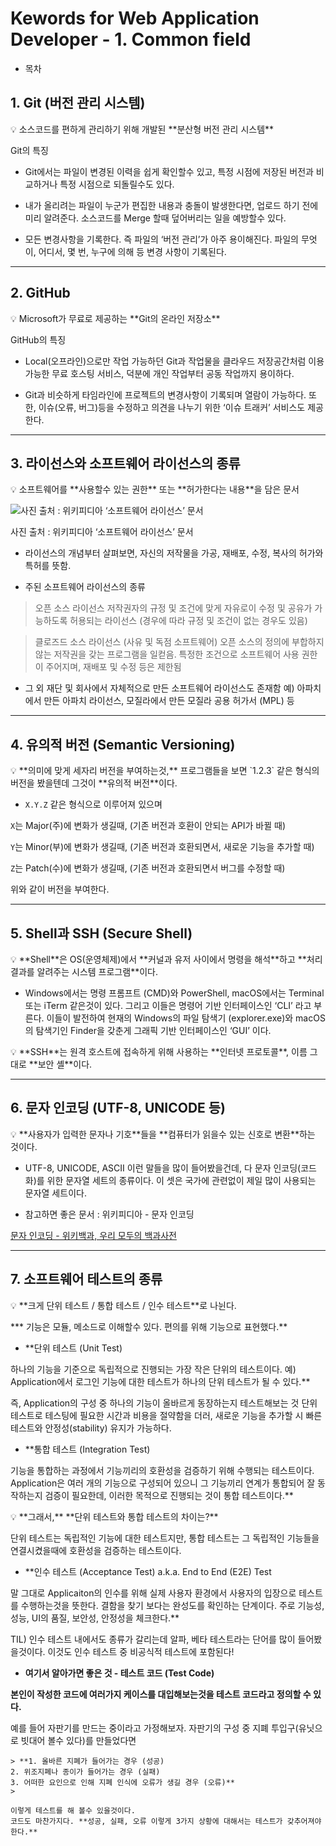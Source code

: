 # Kewords for Web Application Developer - 1. Common field

- 목차

## 1. Git (버전 관리 시스템)

<aside>
💡 소스코드를 편하게 관리하기 위해 개발된 **분산형 버전 관리 시스템**

</aside>

Git의 특징

- Git에서는 파일이 변경된 이력을 쉽게 확인할수 있고, 특정 시점에 저장된 버전과 비교하거나 특정 시점으로 되돌릴수도 있다.

- 내가 올리려는 파일이 누군가 편집한 내용과 충돌이 발생한다면, 업로드 하기 전에 미리 알려준다. 소스코드를 Merge 할때 덮어버리는 일을 예방할수 있다.

- 모든 변경사항을 기록한다. 즉 파일의 ‘버전 관리’가 아주 용이해진다. 파일의 무엇이, 어디서, 몇 번, 누구에 의해 등 변경 사항이 기록된다.

---

## 2. GitHub

<aside>
💡 Microsoft가 무료로 제공하는 **Git의 온라인 저장소**

</aside>

GitHub의 특징

- Local(오프라인)으로만 작업 가능하던 Git과 작업물을 클라우드 저장공간처럼 이용 가능한 무료 호스팅 서비스, 덕분에 개인 작업부터 공동 작업까지 용이하다.

- Git과 비슷하게 타임라인에 프로젝트의 변경사항이 기록되며 열람이 가능하다. 또한, 이슈(오류, 버그)등을 수정하고 의견을 나누기 위한 ‘이슈 트래커’ 서비스도 제공한다.

---

## 3. 라이선스와 소프트웨어 라이선스의 종류

<aside>
💡 소프트웨어를 **사용할수 있는 권한** 또는 **허가한다는 내용**을 담은 문서

</aside>

![사진 출처 : 위키피디아 ‘소프트웨어 라이선스’ 문서](Kewords%20fo%202f239/Untitled.png)

사진 출처 : 위키피디아 ‘소프트웨어 라이선스’ 문서

- 라이선스의 개념부터 살펴보면, 자신의 저작물을 가공, 재배포, 수정, 복사의 허가와 특허를 뜻함.

- 주된 소프트웨어 라이선스의 종류

> 오픈 소스 라이선스
저작권자의 규정 및 조건에 맞게 자유로이 수정 및 공유가 가능하도록 허용되는 라이선스
(경우에 따라 규정 및 조건이 없는 경우도 있음)
> 

> 클로즈드 소스 라이선스 (사유 및 독점 소프트웨어)
오픈 소스의 정의에 부합하지 않는 저작권을 갖는 프로그램을 일컫음.
특정한 조건으로 소프트웨어 사용 권한이 주어지며, 재배포 및 수정 등은 제한됨
> 

- 그 외 재단 및 회사에서 자체적으로 만든 소프트웨어 라이선스도 존재함
예) 아파치에서 만든 아파치 라이선스, 모질라에서 만든 모질라 공용 허가서 (MPL) 등

---

## 4. 유의적 버전 (Semantic Versioning)

<aside>
💡 **의미에 맞게 세자리 버전을 부여하는것,**
프로그램들을 보면 `1.2.3` 같은 형식의 버전을 봤을텐데 그것이 **유의적 버전**이다.

</aside>

- `X.Y.Z` 같은 형식으로 이루어져 있으며

`X`는 Major(주)에 변화가 생길때, (기존 버전과 호환이 안되는 API가 바뀔 때)

`Y`는 Minor(부)에 변화가 생길때, (기존 버전과 호환되면서, 새로운 기능을 추가할 때)

`Z`는 Patch(수)에 변화가 생길때, (기존 버전과 호환되면서 버그를 수정할 때)

위와 같이 버전을 부여한다.

---

## 5. Shell과 SSH (Secure Shell)

<aside>
💡 **Shell**은 OS(운영체제)에서 **커널과 유저 사이에서 명령을 해석**하고
**처리 결과를 알려주는 시스템 프로그램**이다.

</aside>

- Windows에서는 명령 프롬프트 (CMD)와 PowerShell, macOS에서는 Terminal 또는 iTerm 같은것이 있다. 그리고 이들은 명령어 기반 인터페이스인 ‘CLI’ 라고 부른다. 이들이 발전하여 현재의 Windows의 파일 탐색기 (explorer.exe)와 macOS의 탐색기인 Finder을 갖춘게 그래픽 기반 인터페이스인 ‘GUI’ 이다.
    
    

<aside>
💡 **SSH**는 원격 호스트에 접속하게 위해 사용하는 **인터넷 프로토콜**, 이름 그대로 **보안 셸**이다.

</aside>

---

## 6. 문자 인코딩 (UTF-8, UNICODE 등)

<aside>
💡 **사용자가 입력한 문자나 기호**들을 **컴퓨터가 읽을수 있는 신호로 변환**하는 것이다.

</aside>

- UTF-8, UNICODE, ASCII 이런 말들을 많이 들어봤을건데, 다 문자 인코딩(코드화)를 위한 문자열 세트의 종류이다. 이 셋은 국가에 관련없이 제일 많이 사용되는 문자열 세트이다.

- 참고하면 좋은 문서 : 위키피디아 - 문자 인코딩

[문자 인코딩 - 위키백과, 우리 모두의 백과사전](https://ko.wikipedia.org/wiki/%EB%AC%B8%EC%9E%90_%EC%9D%B8%EC%BD%94%EB%94%A9)

---

## 7. 소프트웨어 테스트의 종류

<aside>
💡 **크게 단위 테스트 / 통합 테스트 / 인수 테스트**로 나뉜다.

</aside>

*** 기능은 모듈, 메소드로 이해할수 있다. 편의를 위해 기능으로 표현했다.**

- **단위 테스트 (Unit Test)

하나의 기능을 기준으로 독립적으로 진행되는 가장 작은 단위의 테스트이다.
예) Application에서 로그인 기능에 대한 테스트가 하나의 단위 테스트가 될 수 있다.**

즉, Application의 구성 중 하나의 기능이 올바르게 동장하는지 테스트해보는 것
단위 테스트로 테스팅에 필요한 시간과 비용을 절약함을 더러, 새로운 기능을 추가할 시 빠른 테스트와 안정성(stability) 유지가 가능하다.

- **통합 테스트 (Integration Test)

기능을 통합하는 과정에서 기능끼리의 호환성을 검증하기 위해 수행되는 테스트이다.
Application은 여러 개의 기능으로 구성되어 있으니 그 기능끼리 연계가 통합되어 잘 동작하는지 검증이 필요한데, 이러한 목적으로 진행되는 것이 통합 테스트이다.**

<aside>
💡 **그래서,** **단위 테스트와 통합 테스트의 차이는?**

단위 테스트는 독립적인 기능에 대한 테스트지만,
통합 테스트는 그 독립적인 기능들을 연결시켰을때에 호환성을 검증하는 테스트이다.

</aside>

- **인수 테스트 (Acceptance Test) a.k.a. End to End (E2E) Test

말 그대로 Applicaiton의 인수를 위해 실제 사용자 환경에서 사용자의 입장으로 테스트를 수행하는것을 뜻한다. 결함을 찾기 보다는 완성도를 확인하는 단계이다. 주로 기능성, 성능, UI의 품질, 보안성, 안정성을 체크한다.**

TIL)
인수 테스트 내에서도 종류가 갈리는데 알파, 베타 테스트라는 단어를 많이 들어봤을것이다. 이것도 인수 테스트 중 비공식적 테스트에 포함된다!

- **여기서 알아가면 좋은 것 - 테스트 코드 (Test Code)**

**본인이 작성한 코드에 여러가지 케이스를 대입해보는것을 테스트 코드라고 정의할 수 있다.**

예를 들어 자판기를 만드는 중이라고 가정해보자.
자판기의 구성 중 지폐 투입구(유닛으로 빗대어 볼수 있다)를 만들었다면
    
    > **1. 올바른 지폐가 들어가는 경우 (성공)
    2. 위조지폐나 종이가 들어가는 경우 (실패)
    3. 어떠한 요인으로 인해 지폐 인식에 오류가 생길 경우 (오류)**
    > 
    
    이렇게 테스트를 해 볼수 있을것이다.
    코드도 마찬가지다. **성공, 실패, 오류 이렇게 3가지 상황에 대해서는 테스트가 갖추어져야 한다.**